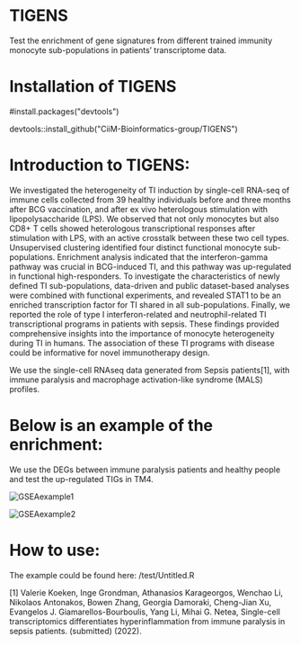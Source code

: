# TIGENS

Test the enrichment of gene signatures from different trained immunity monocyte sub-populations in patients’ transcriptome data.

# Installation of TIGENS
#install.packages("devtools")

devtools::install_github("CiiM-Bioinformatics-group/TIGENS")




# Introduction to TIGENS:

We investigated the heterogeneity of TI induction by single-cell RNA-seq of immune cells collected from 39 healthy individuals before and three months after BCG vaccination, and after ex vivo heterologous stimulation with lipopolysaccharide (LPS). We observed that not only monocytes but also CD8+ T cells showed heterologous transcriptional responses after stimulation with LPS, with an active crosstalk between these two cell types. Unsupervised clustering identified four distinct functional monocyte sub-populations. Enrichment analysis indicated that the interferon-gamma pathway was crucial in BCG-induced TI, and this pathway was up-regulated in functional high-responders. To investigate the characteristics of newly defined TI sub-populations, data-driven and public dataset-based analyses were combined with functional experiments, and revealed STAT1 to be an enriched transcription factor for TI shared in all sub-populations. Finally, we reported the role of type I interferon-related and neutrophil-related TI transcriptional programs in patients with sepsis. These findings provided comprehensive insights into the importance of monocyte heterogeneity during TI in humans. The association of these TI programs with disease could be informative for novel immunotherapy design. 

We use the single-cell RNAseq data generated from Sepsis patients[1], with immune paralysis and macrophage activation-like syndrome (MALS) profiles.

# Below is an example of the enrichment:

We use the DEGs between immune paralysis patients and healthy people and test the up-regulated TIGs in TM4.

![GSEAexample1](https://user-images.githubusercontent.com/107392830/189920977-233fbbe7-1797-48df-830d-9b96bacc00d9.jpg)

![GSEAexample2](https://user-images.githubusercontent.com/107392830/189921010-c8d1480f-e6a3-4c53-b74a-2995c2495351.jpg)


# How to use:

The example could be found here: /test/Untitled.R

[1] Valerie Koeken, Inge Grondman, Athanasios Karageorgos, Wenchao Li, Nikolaos Antonakos, Bowen Zhang, Georgia Damoraki, Cheng-Jian Xu, Evangelos J. Giamarellos-Bourboulis, Yang Li, Mihai G. Netea, Single-cell transcriptomics differentiates hyperinflammation from immune paralysis in sepsis patients. (submitted) (2022).
